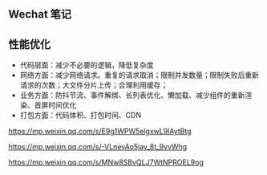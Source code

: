 ## Wechat 笔记

## 性能优化

- 代码层面：减少不必要的逻辑，降低复杂度
- 网络方面：减少网络请求。重复的请求取消；限制并发数量；限制失败后重新请求的次数；大文件分片上传；合理利用缓存；
- 业务方面：防抖节流、事件解绑、长列表优化、懒加载、减少组件的重新渲染、首屏时间优化
- 打包方面：代码体积、打包时间、CDN

https://mp.weixin.qq.com/s/E9g1WPW5elgxwL9lAytBtg

https://mp.weixin.qq.com/s/-VLnevAo5jay_8t_9vvWhg

https://mp.weixin.qq.com/s/MNw8SBvQLJ7WtNPROEL9og
